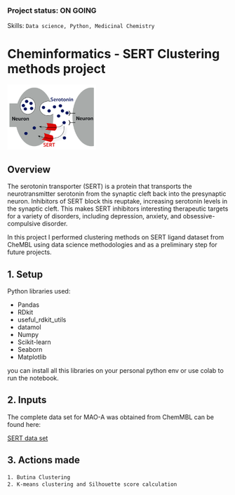 ### Project status: ON GOING

Skills: ```Data science, Python, Medicinal Chemistry```


# Cheminformatics - SERT Clustering methods project

<img src="SERT_scheme.png"  width="40%">

## Overview

The serotonin transporter (SERT) is a protein that transports the neurotransmitter serotonin from the synaptic cleft back into the presynaptic neuron. Inhibitors of SERT block this reuptake, increasing serotonin levels in the synaptic cleft. This makes SERT inhibitors interesting therapeutic targets for a variety of disorders, including depression, anxiety, and obsessive-compulsive disorder.

In this project I performed clustering methods on SERT ligand dataset from CheMBL using data science methodologies and as a preliminary step for future projects.

## 1. Setup

Python libraries used:

- Pandas
- RDkit
- useful_rdkit_utils
- datamol
- Numpy
- Scikit-learn
- Seaborn
- Matplotlib

you can install all this libraries on your personal python env or use colab to run the notebook.

## 2. Inputs

The complete data set for MAO-A was obtained from ChemMBL can be found here:

[SERT data set](https://www.ebi.ac.uk/chembl/target_report_card/CHEMBL228/)

## 3. Actions made

	1. Butina Clustering
	2. K-means clustering and Silhouette score calculation











